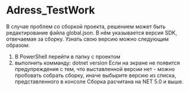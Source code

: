 # Adress_TestWork
В случае проблем со сборкой проекта, решением может  быть редактирование файла global.json. В нём указывается версия SDK, отвечаемая за сборку. 
Узнать свою версию можно следующим образом:
1) В PowerShell перейти в папку с проектом
2) выполнить комманду: dotnet version 
Если на экране не появится предупреждения с тем, что выставленной версии нет - можно пробовать собрать сборку, иначе выбырите версию из списка, представленного в консоле
Сборка расчитана на NET 5.0 и выше.

